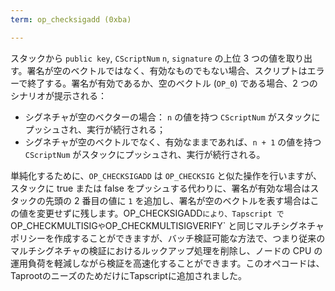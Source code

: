 ```yaml
---
term: op_checksigadd (0xba)

---
```

スタックから `public key`, `CScriptNum` `n`, `signature` の上位 3 つの値を取り出す。署名が空のベクトルではなく、有効なものでもない場合、スクリプトはエラーで終了する。署名が有効であるか、空のベクトル (`OP_0`) である場合、2 つのシナリオが提示される：


- シグネチャが空のベクターの場合： `n` の値を持つ `CScriptNum` がスタックにプッシュされ、実行が続行される；
- シグネチャが空のベクトルでなく、有効なままであれば、`n + 1` の値を持つ `CScriptNum` がスタックにプッシュされ、実行が続行される。

単純化するために、`OP_CHECKSIGADD` は `OP_CHECKSIG` と似た操作を行いますが、スタックに true または false をプッシュする代わりに、署名が有効な場合はスタックの先頭の 2 番目の値に `1` を追加し、署名が空のベクトルを表す場合はこの値を変更せずに残します。OP_CHECKSIGADD` により、Tapscript で `OP_CHECKMULTISIG` や `OP_CHECKMULTISIGVERIFY` と同じマルチシグネチャポリシーを作成することができますが、バッチ検証可能な方法で、つまり従来のマルチシグネチャの検証におけるルックアップ処理を削除し、ノードの CPU の運用負荷を軽減しながら検証を高速化することができます。このオペコードは、TaprootのニーズのためだけにTapscriptに追加されました。